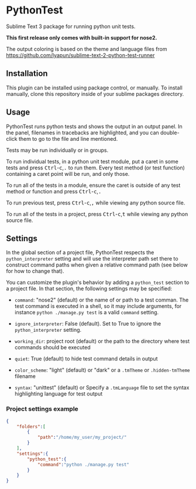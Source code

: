PythonTest
==========

Sublime Text 3 package for running python unit tests.

**This first release only comes with built-in support for nose2.**

The output coloring is based on the theme and language files from
https://github.com/lyapun/sublime-text-2-python-test-runner

Installation
------------

This plugin can be installed using package control, or manually. To install manually, clone this repository inside of your sublime packages directory.

Usage
-----

PythonTest runs python tests and shows the output in an output panel. In the panel, filenames in tracebacks are highlighted, and you can double-click them to go to the file and line mentioned.

Tests may be run individually or in groups.

To run individual tests, in a python unit test module, put a caret in some tests and press <kbd>Ctrl</kbd>-<kbd>c</kbd>,<kbd>.</kbd> to run them. Every test method (or test function) containing a caret point will be run, and only those.

To run all of the tests in a module, ensure the caret is outside of any test method or function and press <kbd>Ctrl</kbd>-<kbd>c</kbd>,<kbd>.</kbd>

To run previous test, press <kbd>Ctrl</kbd>-<kbd>c</kbd>,<kbd>,</kbd> while viewing any python source file.

To run all of the tests in a project, press <kbd>Ctrl</kbd>-<kbd>c</kbd>,<kbd>t</kbd> while viewing any python source file.

Settings
--------

In the global section of a project file, PythonTest respects the `python_interpreter` setting and will use the interpreter path set there to construct command paths when given a relative command path (see below for how to change that).

You can customize the plugin's behavior by adding a `python_test` section to a project file. In that section, the following settings may be specified:

* `command`: "nose2" (default) or the name of or path to a test comman. The test command is executed in a shell, so it may include arguments, for instance `python ./manage.py test` is a valid `command` setting.

* `ignore_interpreter`: False (default). Set to True to ignore the `python_interpreter`
 setting.

* `working_dir`: project root (default) or the path to the directory where test commands should be executed

* `quiet`: True (default) to hide test command details in output

* `color_scheme`: "light" (default) or "dark" or a `.tmTheme` or `.hidden-tmTheme` filename

* `syntax`: "unittest" (default) or Specify a `.tmLanguage` file to set the syntax highlighting language for test output

### Project settings example

```json
{
    "folders":[
        {
            "path":"/home/my_user/my_project/"
        }
    ],
    "settings":{
        "python_test":{
            "command":"python ./manage.py test"
        }
    }
}
```
